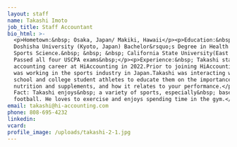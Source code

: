 ```yaml
---
layout: staff
name: Takashi Imoto
job_title: Staff Accountant
bio_html: >-
  <p>Hometown:&nbsp; Osaka, Japan/ Makiki, Hawaii</p><p>Education:&nbsp;
  Doshisha University (Kyoto, Japan) Bachelor&rsquo;s Degree in Health and
  Sports Science.&nbsp; &nbsp; &nbsp; California State University(East Bay)
  Passed all four USCPA exams&nbsp;</p><p>Experience:&nbsp; Takashi started his
  accounting career at HiAccounting in 2022.Prior to joining HiAccounting, he
  was working in the sports industry in Japan.Takashi was interacting with high
  school and college student athletes to educate them on the importance of
  nutrition and supplements, and how it relates to your performance.</p><p>Fun
  Fact: Takashi enjoys&nbsp; a variety of sports, especially&nbsp; baseball and
  football. He loves to exercise and enjoys spending time in the gym.</p>
email: takashi@hi-accounting.com
phone: 808-695-4232
linkedin:
vcard:
profile_image: /uploads/takashi-2-1.jpg
---
```


